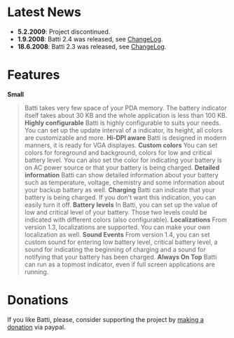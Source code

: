 # Latest News #

  * **5.2.2009**: Project discontinued.
  * **1.9.2008**: Batti 2.4 was released, see [ChangeLog](http://code.google.com/p/batti/wiki/ChangeLog#Version_2.4).
  * **18.6.2008**: Batti 2.3 was released, see [ChangeLog](http://code.google.com/p/batti/wiki/ChangeLog#Version_2.3).

# Features #

**Small**
> Batti takes very few space of your PDA memory. The battery indicator itself takes about 30 KB and the whole application is less than 100 KB.
**Highly configurable**
> Batti is highly configurable to suits your needs. You can set up the update interval of a indicator, its height, all colors are customizable and more.
**Hi-DPI aware**
> Batti is designed in modern manners, it is ready for VGA displayes.
**Custom colors**
> You can set colors for foreground and background, colors for low and critical battery level. You can also set the color for indicating your battery is on AC power source or that your battery is being charged.
**Detailed information**
> Batti can show detailed information about your battery such as temperature, voltage, chemistry and some information about your backup battery as well.
**Charging**
> Batti can indicate that your battery is being charged. If you don't want this indication, you can easily turn it off.
**Battery levels**
> In Batti, you can set up the value of low and critical level of your battery. Those two levels could be indicated with different colors (also configurable).
**Localizations**
> From version 1.3, localizations are supported. You can make your own localization as well.
**Sound Events**
> From version 1.4, you can set custom sound for entering low battery level, critical battery level, a sound for indicating the beginning of charging and a sound for notifying that your battery has been charged.
**Always On Top**
> Batti can run as a topmost indicator, even if full screen applications are running.

# Donations #

If you like Batti, please, consider supporting the project by [making a donation](https://www.paypal.com/cgi-bin/webscr?cmd=_s-xclick&hosted_button_id=1004893) via paypal.